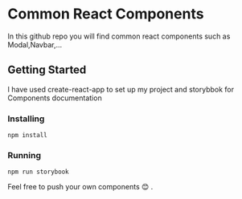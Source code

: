 # Common React Components

In this github repo you will find common react components such as Modal,Navbar,...

## Getting Started

I have used create-react-app to set up my project and storybbok for Components documentation 

### Installing

```
npm install
```
### Running

```
npm run storybook
```

Feel free to push your own components 😊 .
